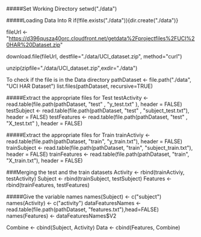 #####Set Working Directory
setwd("./data")

#####Loading Data Into R
if(!file.exists("./data")){dir.create("./data")}

fileUrl <- "https://d396qusza40orc.cloudfront.net/getdata%2Fprojectfiles%2FUCI%20HAR%20Dataset.zip"

download.file(fileUrl, destfile="./data/UCI_dataset.zip", method="curl")

unzip(zipfile="./data/UCI_dataset.zip",exdir="./data")

To check if the file is in the Data directory
pathDataset <- file.path("./data", "UCI HAR Dataset")
list.files(pathDataset, recursive=TRUE)

#####Extract the appropriate files for Test
testActivity  <- read.table(file.path(pathDataset, "test" , "y_test.txt" ), header = FALSE)
testSubject  <- read.table(file.path(pathDataset, "test" , "subject_test.txt"), header = FALSE)
testFeatures  <- read.table(file.path(pathDataset, "test" , "X_test.txt" ), header = FALSE)


#####Extract the appropriate files for Train
trainActiviy <- read.table(file.path(pathDataset, "train", "y_train.txt"), header = FALSE)
trainSubject <- read.table(file.path(pathDataset, "train", "subject_train.txt"), header = FALSE)
trainFeatures <- read.table(file.path(pathDataset, "train", "X_train.txt"), header = FALSE)

###Merging the test and the train datasets
Activity <- rbind(trainActiviy, testActivity)
Subject <- rbind(trainSubject, testSubject)
Features <- rbind(trainFeatures, testFeatures)

#####Give the variable names
names(Subject) <- c("subject")
names(Activity) <- c("activity")
dataFeaturesNames <- read.table(file.path(pathDataset, "features.txt"),head=FALSE)
names(Features) <- dataFeaturesNames$V2

Combine <- cbind(Subject, Activity)
Data <- cbind(Features, Combine)
